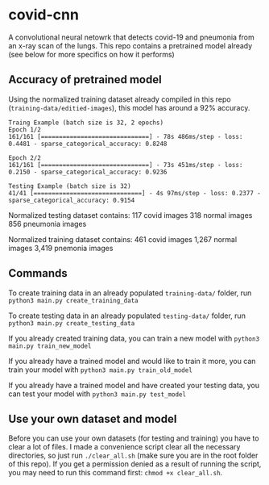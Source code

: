 # covid-cnn

A convolutional neural netowrk that detects covid-19 and pneumonia from an x-ray scan of the lungs. This repo contains a pretrained model already (see below for more specifics on how it performs)

## Accuracy of pretrained model

Using the normalized training dataset already compiled in this repo (`training-data/editied-images`), this model has around a 92% accuracy.

```
Traing Example (batch size is 32, 2 epochs)
Epoch 1/2
161/161 [==============================] - 78s 486ms/step - loss: 0.4481 - sparse_categorical_accuracy: 0.8248

Epoch 2/2
161/161 [==============================] - 73s 451ms/step - loss: 0.2150 - sparse_categorical_accuracy: 0.9236

Testing Example (batch size is 32)
41/41 [==============================] - 4s 97ms/step - loss: 0.2377 - sparse_categorical_accuracy: 0.9154
```

Normalized testing dataset contains:
117 covid images
318 normal images
856 pneumonia images


Normalized training dataset contains:
461 covid images
1,267 normal images
3,419 pnemonia images

## Commands

To create training data in an already populated `training-data/` folder, run
`python3 main.py create_training_data`

To create testing data in an already populated `testing-data/` folder, run
`python3 main.py create_testing_data`

If you already created training data, you can train a new model with
`python3 main.py train_new_model`

If you already have a trained model and would like to train it more, you can train your model with
`python3 main.py train_old_model`

If you already have a trained model and have created your testing data, you can test your model with
`python3 main.py test_model`

## Use your own dataset and model
Before you can use your own datasets (for testing and training) you have to clear a lot of files. I made a convenience script clear all the necessary directories, so just run `./clear_all.sh` (make sure you are in the root folder of this repo). If you get a permission denied as a result of running the script, you may need to run this command first: `chmod +x clear_all.sh`.



